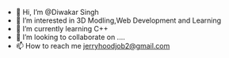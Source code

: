 - 👋 Hi, I’m @Diwakar Singh
- 👀 I’m interested in 3D Modling,Web Development and Learning
- 🌱 I’m currently learning C++
- 💞️ I’m looking to collaborate on ....
- 📫 How to reach me jerryhoodjob2@gmail.com

<!---
DiwakarDsingh/DiwakarDsingh is a ✨ special ✨ repository because its `README.md` (this file) appears on your GitHub profile.
You can click the Preview link to take a look at your changes.
--->
